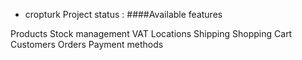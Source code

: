 - cropturk
Project status :
####Available features

Products
Stock management
VAT
Locations
Shipping
Shopping Cart
Customers
Orders
Payment methods
